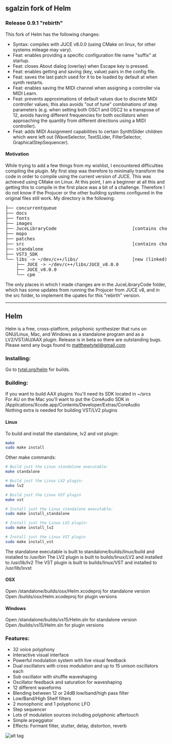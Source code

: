 ## sgalzin fork of Helm

### Release 0.9.1 "rebirth"
This fork of Helm has the following changes:

* Syntax: compiles with JUCE v8.0.0 (using CMake on linux, for other systems mileage may vary).
* Feat: enables providing a specific configuration file name "suffix" at startup.
* Feat: closes About dialog (overlay) when Escape key is pressed.
* Feat: enables getting and saving (key, value) pairs in the config file.
* Feat: saves the last patch used for it to be loaded by default at when synth restarts.
* Feat: enables saving the MIDI channel when assigning a controller via MIDI Learn.
* Feat: prevents approximations of default values due to discrete MIDI controller values; this also avoids "out of tune" combinations of step parameters (e.g. when setting both OSC1 and OSC2 to a transpose of 12, avoids having different frequencies for both oscillators when approaching the quantity from different directions using a MIDI controller).
* Feat: adds MIDI Assignment capabilities to certain SynthSlider children which were left out (WaveSelector, TextSLider, FilterSelector, GraphicalStepSequencer).

#### Motivation

While trying to add a few things from my wishlist, I encountered difficulties compiling the plugin. My first step was therefore to minimally transform the code
in order to compile using the current version of JUCE. This was achieved using CMake on Linux. At this point, I am a beginner at all this and getting this to
compile in the first place was a bit of a challenge. Therefore I do not know if the Projucer or the other building systems configured in the original files still work. My directory is the following:
<pre>
├── concurrentqueue
├── docs
├── fonts
├── images
├── JuceLibraryCode                            [contains changes]
├── mopo
├── patches
├── src                                        [contains changes]
├── standalone
├── VST3_SDK
└── libs -> ~/dev/c++/libs/                    [new (linked) folder]
    ├── JUCE -> ~/dev/c++/libs/JUCE_v8.0.0
    ├── JUCE_v8.0.0
    └── cpm
</pre>
The only places in which I made changes are in the JuceLibraryCode folder, which has some updates from running the Projucer from JUCE v8, and in the src folder, to implement the upates for this "rebirth" version.

---

## Helm
Helm is a free, cross-platform, polyphonic synthesizer that runs on GNU/Linux, Mac, and Windows as a standalone program and as a LV2/VST/AU/AAX plugin. Release is in beta so there are outstanding bugs. Please send any bugs found to matthewtytel@gmail.com

### Installing:
Go to [tytel.org/helm](http://tytel.org/helm) for builds.

### Building:
If you want to build AAX plugins You'll need its SDK located in ~/srcs  
For AU on the Mac you'll want to put the CoreAudio SDK in /Applications/Xcode.app/Contents/Developer/Extras/CoreAudio  
Nothing extra is needed for building VST/LV2 plugins

#### Linux
To build and install the standalone, lv2 and vst plugin:
```bash
make
sudo make install
```

Other make commands:
```bash
# Build just the Linux standalone executable:
make standalone

# Build just the Linux LV2 plugin:
make lv2

# Build just the Linux VST plugin
make vst

# Install just the Linux standalone executable:
sudo make install_standalone

# Install just the Linux LV2 plugin:
sudo make install_lv2

# Install just the Linux VST plugin
sudo make install_vst
```

The standalone executable is built to standalone/builds/linux/build and installed to /usr/bin
The LV2 plugin is built to builds/linux/LV2 and installed to /usr/lib/lv2
The VST plugin is built to builds/linux/VST and installed to /usr/lib/lxvst

#### OSX
Open /standalone/builds/osx/Helm.xcodeproj for standalone version  
Open /builds/osx/Helm.xcodeproj for plugin versions

#### Windows
Open /standalone/builds/vs15/Helm.sln for standalone version  
Open /builds/vs15/Helm.sln for plugin versions

### Features:
 - 32 voice polyphony
 - Interactive visual interface
 - Powerful modulation system with live visual feedback
 - Dual oscillators with cross modulation and up to 15 unison oscillators each
 - Sub oscillator with shuffle waveshaping
 - Oscillator feedback and saturation for waveshaping
 - 12 different waveforms
 - Blending between 12 or 24dB low/band/high pass filter
 - Low/Band/High Shelf filters
 - 2 monophonic and 1 polyphonic LFO
 - Step sequencer
 - Lots of modulation sources including polyphonic aftertouch
 - Simple arpeggiator
 - Effects: Formant filter, stutter, delay, distortion, reverb

![alt tag](http://tytel.org/static/images/helm_screenshot.png)
